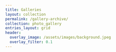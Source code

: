 ```yaml
---
title: Galleries
layout: collection
permalink: /gallery-archive/
collection: photo_gallery
entries_layout: grid
header:
  overlay_image: /assets/images/background.jpeg
  overlay_filter: 0.1
---
```


